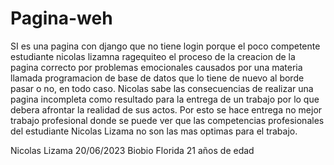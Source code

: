 # Pagina-weh
SI es una pagina con django que no tiene login porque el poco competente estudiante nicolas lizamna ragequiteo el proceso de la creacion de la pagina correcto por problemas emocionales causados por una materia llamada programacion de base de datos que lo tiene de nuevo al borde pasar o no, en todo caso. Nicolas sabe las consecuencias de realizar una pagina incompleta como resultado para la entrega de un trabajo por lo que debera afrontar la realidad de sus actos. Por esto se hace entrega no mejor trabajo profesional donde se puede ver que las competencias profesionales del estudiante Nicolas Lizama no son las mas optimas para el trabajo.

Nicolas Lizama 20/06/2023 Biobio Florida 21 años de edad
